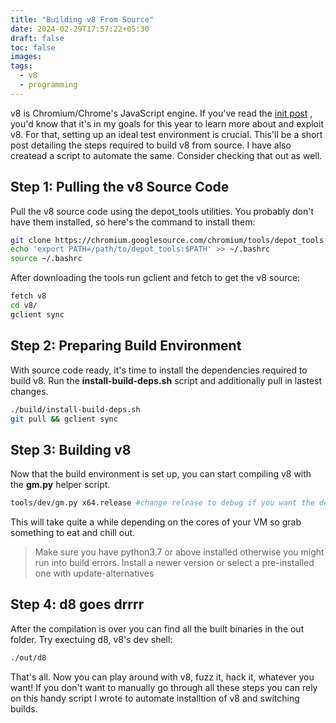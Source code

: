 ```yaml
---
title: "Building v8 From Source"
date: 2024-02-29T17:57:22+05:30
draft: false
toc: false
images:
tags:
  - v8
  - programming
---
```


v8 is Chromium/Chrome's JavaScript engine. If you've read the [init post](https://debxrshi.github.io/posts/init) , you'd know that it's in my goals for this year to learn more about and exploit v8. For that, setting up an ideal test environment is crucial. This'll be a short post detailing the steps required to build v8 from source. I have also createad a script to automate the same. Consider checking that out as well.
## Step 1: Pulling the v8 Source Code
Pull the v8 source code using the depot_tools utilities. You probably don't have them installed, so here's the command to install them:
```bash
git clone https://chromium.googlesource.com/chromium/tools/depot_tools.git
echo 'export PATH=/path/to/depot_tools:$PATH' >> ~/.bashrc
source ~/.bashrc
```
After downloading the tools run gclient and fetch to get the v8 source:

```bash
fetch v8
cd v8/
gclient sync
```
## Step 2: Preparing Build Environment
With source code ready, it's time to install the dependencies required to build v8. Run the **install-build-deps.sh** script and additionally pull in lastest changes.
```bash
./build/install-build-deps.sh
git pull && gclient sync
```
## Step 3: Building v8
Now that the build environment is set up, you can start compiling v8 with the **gm.py** helper script.
```bash
tools/dev/gm.py x64.release #change release to debug if you want the debug build instead
```
This will take quite a while depending on the cores of your VM so grab something to eat and chill out.
> Make sure you have python3.7 or above installed otherwise you might run into build errors. Install a newer version or select a pre-installed one with update-alternatives
## Step 4: d8 goes drrrr
After the compilation is over you can find all the built binaries in the out folder. Try exectuing d8, v8's dev shell:
```bash
./out/d8
```
That's all. Now you can play around with v8, fuzz it, hack it, whatever you want! If you don't want to manually go through all these steps you can rely on this handy script I wrote to automate installtion of v8 and switching builds.


